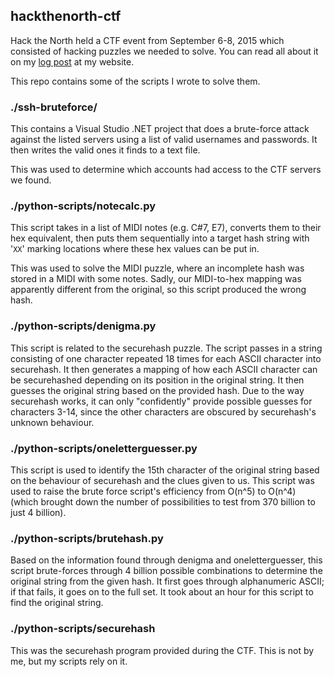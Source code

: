 ## hackthenorth-ctf

Hack the North held a CTF event from September 6-8, 2015 which consisted of hacking puzzles we needed to solve. You can read 
all about it on my [log post](http://lloydtorres.com/log/literally-hacking-hack-the-north-ctf/) at my website.

This repo contains some of the scripts I wrote to solve them.

### ./ssh-bruteforce/

This contains a Visual Studio .NET project that does a brute-force attack against the listed servers using a list of valid 
usernames and passwords. It then writes the valid ones it finds to a text file.

This was used to determine which accounts had access to the CTF servers we found.

### ./python-scripts/notecalc.py

This script takes in a list of MIDI notes (e.g. C#7, E7), converts them to their hex equivalent, then puts them sequentially into 
a target hash string with '`XX`' marking locations where these hex values can be put in.

This was used to solve the MIDI puzzle, where an incomplete hash was stored in a MIDI with some notes. Sadly, our MIDI-to-hex mapping 
was apparently different from the original, so this script produced the wrong hash.

### ./python-scripts/denigma.py

This script is related to the securehash puzzle. The script passes in a string consisting of one character repeated 18 times for 
each ASCII character into securehash. It then generates a mapping of how each ASCII character can be securehashed depending on its 
position in the original string. It then guesses the original string based on the provided hash. Due to the way securehash works, 
it can only "confidently" provide possible guesses for characters 3-14, since the other characters are obscured by securehash's 
unknown behaviour.

### ./python-scripts/oneletterguesser.py

This script is used to identify the 15th character of the original string based on the behaviour of securehash and the clues given 
to us. This script was used to raise the brute force script's efficiency from O(n^5) to O(n^4) (which brought down the number of 
possibilities to test from 370 billion to just 4 billion).

### ./python-scripts/brutehash.py

Based on the information found through denigma and oneletterguesser, this script brute-forces through 4 billion possible combinations 
to determine the original string from the given hash. It first goes through alphanumeric ASCII; if that fails, it goes on to the full set. 
It took about an hour for this script to find the original string.

### ./python-scripts/securehash

This was the securehash program provided during the CTF. This is not by me, but my scripts rely on it.